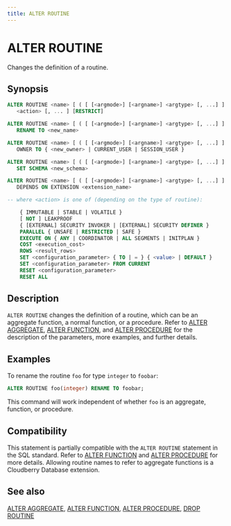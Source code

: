 ```yaml
---
title: ALTER ROUTINE
---
```


# ALTER ROUTINE

Changes the definition of a routine.

## Synopsis

```sql
ALTER ROUTINE <name> [ ( [ [<argmode>] [<argname>] <argtype> [, ...] ] ) ] 
   <action> [, ... ] [RESTRICT]

ALTER ROUTINE <name> [ ( [ [<argmode>] [<argname>] <argtype> [, ...] ] ) ]
   RENAME TO <new_name>

ALTER ROUTINE <name> [ ( [ [<argmode>] [<argname>] <argtype> [, ...] ] ) ]
   OWNER TO { <new_owner> | CURRENT_USER | SESSION_USER }

ALTER ROUTINE <name> [ ( [ [<argmode>] [<argname>] <argtype> [, ...] ] ) ]
   SET SCHEMA <new_schema>

ALTER ROUTINE <name> [ ( [ [<argmode>] [<argname>] <argtype> [, ...] ] ) ]
   DEPENDS ON EXTENSION <extension_name>

-- where <action> is one of (depending on the type of routine):

    { IMMUTABLE | STABLE | VOLATILE }
    [ NOT ] LEAKPROOF
    { [EXTERNAL] SECURITY INVOKER | [EXTERNAL] SECURITY DEFINER }
    PARALLEL { UNSAFE | RESTRICTED | SAFE }
    EXECUTE ON { ANY | COORDINATOR | ALL SEGMENTS | INITPLAN }
    COST <execution_cost>
    ROWS <result_rows>
    SET <configuration_parameter> { TO | = } { <value> | DEFAULT }
    SET <configuration_parameter> FROM CURRENT
    RESET <configuration_parameter>
    RESET ALL
```

## Description

`ALTER ROUTINE` changes the definition of a routine, which can be an aggregate function, a normal function, or a procedure. Refer to [ALTER AGGREGATE](/docs/sql-stmts/sql-stmt-alter-aggregate.md), [ALTER FUNCTION](/docs/sql-stmts/sql-stmt-alter-function.md), and [ALTER PROCEDURE](/docs/sql-stmts/sql-stmt-alter-procedure.md) for the description of the parameters, more examples, and further details.

## Examples

To rename the routine `foo` for type `integer` to `foobar`:

```sql
ALTER ROUTINE foo(integer) RENAME TO foobar;
```

This command will work independent of whether `foo` is an aggregate, function, or procedure.

## Compatibility

This statement is partially compatible with the `ALTER ROUTINE` statement in the SQL standard. Refer to [ALTER FUNCTION](/docs/sql-stmts/sql-stmt-alter-function.md) and [ALTER PROCEDURE](/docs/sql-stmts/sql-stmt-alter-procedure.md) for more details. Allowing routine names to refer to aggregate functions is a Cloudberry Database extension.

## See also

[ALTER AGGREGATE](/docs/sql-stmts/sql-stmt-alter-aggregate.md), [ALTER FUNCTION](/docs/sql-stmts/sql-stmt-alter-function.md), [ALTER PROCEDURE](/docs/sql-stmts/sql-stmt-alter-procedure.md), [DROP ROUTINE](/docs/sql-stmts/sql-stmt-drop-routine.md)
